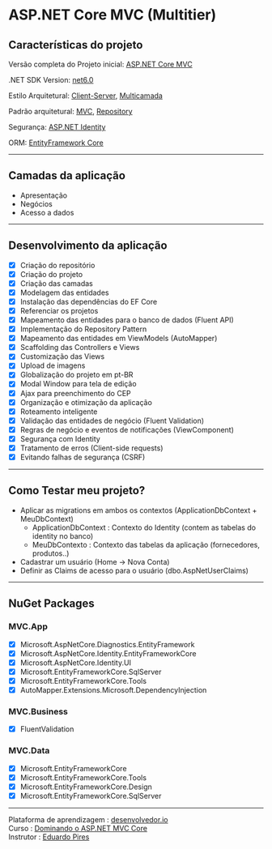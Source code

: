 # ASP.NET Core MVC (Multitier)

## Características do projeto
  Versão completa do Projeto inicial: [ASP.NET Core MVC](https://github.com/gbLw1/ASP.NET-Core-MVC-WebApp)

  .NET SDK Version: [net6.0](https://dotnet.microsoft.com/en-us/download/dotnet/6.0)

  Estilo Arquitetural: [Client-Server](https://pt.wikipedia.org/wiki/Modelo_cliente%E2%80%93servidor), [Multicamada](https://pt.wikipedia.org/wiki/Arquitetura_multicamada)

  Padrão arquitetural: [MVC](https://pt.wikipedia.org/wiki/MVC), [Repository](https://docs.microsoft.com/en-us/dotnet/architecture/microservices/microservice-ddd-cqrs-patterns/infrastructure-persistence-layer-design#:~:text=The%20Repository%20pattern%20is%20a,working%20with%20a%20data%20source.&text=A%20repository%20performs%20the%20tasks,of%20domain%20objects%20in%20memory.)

  Segurança: [ASP.NET Identity](https://docs.microsoft.com/en-US/aspnet/identity/overview/getting-started/introduction-to-aspnet-identity)

  ORM: [EntityFramework Core](https://pt.wikipedia.org/wiki/Entity_Framework)

---

## Camadas da aplicação

 - Apresentação
 - Negócios
 - Acesso a dados

---

## Desenvolvimento da aplicação
 - [x] Criação do repositório
 - [x] Criação do projeto
 - [x] Criação das camadas
 - [x] Modelagem das entidades
 - [x] Instalação das dependências do EF Core
 - [x] Referenciar os projetos
 - [x] Mapeamento das entidades para o banco de dados (Fluent API)
 - [x] Implementação do Repository Pattern
 - [x] Mapeamento das entidades em ViewModels (AutoMapper)
 - [x] Scaffolding das Controllers e Views
 - [x] Customização das Views
 - [x] Upload de imagens
 - [x] Globalização do projeto em pt-BR
 - [x] Modal Window para tela de edição
 - [x] Ajax para preenchimento do CEP
 - [x] Organização e otimização da aplicação
 - [x] Roteamento inteligente
 - [x] Validação das entidades de negócio (Fluent Validation)
 - [x] Regras de negócio e eventos de notificações (ViewComponent)
 - [x] Segurança com Identity
 - [x] Tratamento de erros (Client-side requests)
 - [x] Evitando falhas de segurança (CSRF)

--- 

## Como Testar meu projeto?

  - Aplicar as migrations em ambos os contextos (ApplicationDbContext + MeuDbContext)
    - ApplicationDbContext : Contexto do Identity (contem as tabelas do identity no banco)
    - MeuDbContexto : Contexto das tabelas da aplicação (fornecedores, produtos..)
  - Cadastrar um usuário (Home → Nova Conta)
  - Definir as Claims de acesso para o usuário (dbo.AspNetUserClaims)

---

## NuGet Packages

  ### MVC.App
  - [x] Microsoft.AspNetCore.Diagnostics.EntityFramework
  - [x] Microsoft.AspNetCore.Identity.EntityFrameworkCore
  - [x] Microsoft.AspNetCore.Identity.UI
  - [x] Microsoft.EntityFrameworkCore.SqlServer
  - [x] Microsoft.EntityFrameworkCore.Tools
  - [x] AutoMapper.Extensions.Microsoft.DependencyInjection

  ### MVC.Business
  - [x] FluentValidation

  ### MVC.Data
  - [x] Microsoft.EntityFrameworkCore
  - [x] Microsoft.EntityFrameworkCore.Tools
  - [x] Microsoft.EntityFrameworkCore.Design
  - [x] Microsoft.EntityFrameworkCore.SqlServer

---

  Plataforma de aprendizagem : [desenvolvedor.io](https://desenvolvedor.io/cursos)  
  Curso : [Dominando o ASP.NET MVC Core](https://desenvolvedor.io/curso-online-dominando-o-asp-net-mvc-core)  
  Instrutor : [Eduardo Pires](https://desenvolvedor.io/instrutor/eduardo-pires)
